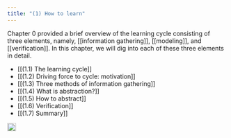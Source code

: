 ```yaml
---
title: "(1) How to learn"
---
```


Chapter 0 provided a brief overview of the learning cycle consisting  of three elements, namely, [[information gathering]], [[modeling]], and [[verification]]. In this chapter, we will dig into each of these three elements in detail.

- [[(1.1) The learning cycle]]
- [[(1.2) Driving force to cycle: motivation]]
- [[(1.3) Three methods of information gathering]]
- [[(1.4) What is abstraction?]]
- [[(1.5) How to abstract]]
- [[(1.6) Verification]]
- [[(1.7) Summary]]

<img src='https://scrapbox.io/api/pages/nishio/en/icon' alt='en.icon' height="19.5"/>